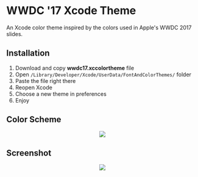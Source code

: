 # WWDC '17 Xcode Theme

An Xcode color theme inspired by the colors used in Apple's WWDC 2017 slides. 

## Installation

1. Download and copy **wwdc17.xccolortheme** file
2. Open `/Library/Developer/Xcode/UserData/FontAndColorThemes/` folder 
3. Paste the file right there 
4. Reopen Xcode
5. Choose a new theme in preferences
6. Enjoy 

## Color Scheme 

<p align="center">
  <img src ="https://github.com/mozharovsky/WWDC17-Xcode-Theme/blob/master/Assets/colors_0.3.png" />
</p>

## Screenshot 

<p align="center">
  <img src ="https://github.com/mozharovsky/WWDC17-Xcode-Theme/blob/master/Assets/xcode-screenshot_v0.2.png" />
</p>
